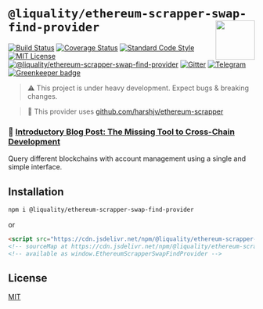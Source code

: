 # `@liquality/ethereum-scrapper-swap-find-provider` <img align="right" src="https://raw.githubusercontent.com/liquality/chainabstractionlayer/master/liquality-logo.png" height="80px" />


[![Build Status](https://travis-ci.com/liquality/chainabstractionlayer.svg?branch=master)](https://travis-ci.com/liquality/chainabstractionlayer)
[![Coverage Status](https://coveralls.io/repos/github/liquality/chainabstractionlayer/badge.svg?branch=master)](https://coveralls.io/github/liquality/chainabstractionlayer?branch=master)
[![Standard Code Style](https://img.shields.io/badge/codestyle-standard-brightgreen.svg)](https://github.com/standard/standard)
[![MIT License](https://img.shields.io/badge/license-MIT-brightgreen.svg)](../../LICENSE.md)
[![@liquality/ethereum-scrapper-swap-find-provider](https://img.shields.io/npm/dt/@liquality/ethereum-scrapper-swap-find-provider.svg)](https://npmjs.com/package/@liquality/ethereum-scrapper-swap-find-provider)
[![Gitter](https://img.shields.io/gitter/room/liquality/Lobby.svg)](https://gitter.im/liquality/Lobby?source=orgpage)
[![Telegram](https://img.shields.io/badge/chat-on%20telegram-blue.svg)](https://t.me/Liquality) [![Greenkeeper badge](https://badges.greenkeeper.io/liquality/chainabstractionlayer.svg)](https://greenkeeper.io/)

> :warning: This project is under heavy development. Expect bugs & breaking changes.

> :hammer: This provider uses [github.com/harshjv/ethereum-scrapper](https://github.com/harshjv/ethereum-scrapper)

### :pencil: [Introductory Blog Post: The Missing Tool to Cross-Chain Development](https://medium.com/liquality/the-missing-tool-to-cross-chain-development-2ebfe898efa1)


Query different blockchains with account management using a single and simple interface.


## Installation

```bash
npm i @liquality/ethereum-scrapper-swap-find-provider
```

or

```html
<script src="https://cdn.jsdelivr.net/npm/@liquality/ethereum-scrapper-swap-find-provider@0.2.3/dist/ethereum-scrapper-swap-find-provider.min.js"></script>
<!-- sourceMap at https://cdn.jsdelivr.net/npm/@liquality/ethereum-scrapper-swap-find-provider@0.2.3/dist/ethereum-scrapper-swap-find-provider.min.js.map -->
<!-- available as window.EthereumScrapperSwapFindProvider -->
```


## License

[MIT](../../LICENSE.md)
